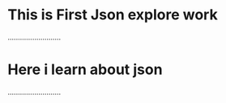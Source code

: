 # This is First Json explore work 
..........................
# Here i learn about json 
..........................
